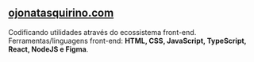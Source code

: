 
## <a href="https://ojonatasquirino.com" target="_blank">ojonatasquirino.com</a>

Codificando utilidades através do ecossistema front-end. <br>
Ferramentas/linguagens front-end: **HTML, CSS, JavaScript, TypeScript, React, NodeJS e Figma**.

